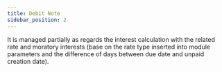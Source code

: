 ```yaml
---
title: Debit Note
sidebar_position: 2
---
```


It is managed partially as regards the interest calculation with the related rate and moratory interests (base on the rate type inserted into module parameters and the difference of days between due date and unpaid creation date).







